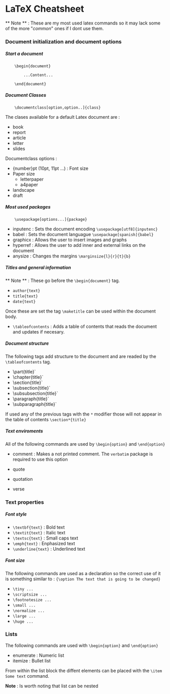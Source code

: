# LaTeX Cheatsheet

** Note ** : These are my most used latex commands so it may lack some of the
more "*common*" ones if I dont use them.

### Document initialization and document options

##### Start a document

```
    \begin{document}

        ...Content...

    \end{document}
```

##### Document Classes

```
    \documentclass[option,option..]{class}
```

The clases available for a default Latex document are :

* book
* report
* article
* letter
* slides

Documentclass options :

* {number}pt (10pt, 11pt ...) : Font size
* Paper size
    * letterpaper
    * a4paper
* landscape
* draft

##### Most used packages

```
    \usepackage[options...]{package}
```

* inputenc : Sets the document encoding `\usepackage[utf8]{inputenc}`
* babel : Sets the document languague `\usepackage[spanish]{babel}`
* graphicx : Allows the user to insert images and graphs
* hyperref : Allows the user to add inner and external links on the document
* anysize : Changes the margins `\marginsize{l}{r}{t}{b}`

##### Titles and general information

** Note ** : These go before the `\begin{document}` tag.

* `author{text}`
* `title{text}`
* `date{text}`

Once these are set the tag `\maketitle` can be used within the document body.

* `\tableofcontents` : Adds a table of contents that reads the document and updates
if necesary.

##### Document structure

The following tags add structure to the document and are readed by the
`\tableofcontents` tag.

* \part{title}`
* \chapter{title}`
* \section{title}`
* \subsection{title}`
* \subsubsection{title}`
* \paragraph{title}`
* \subparagraph{title}`

If used any of the previous tags with the `*` modifier those will not appear in
the table of contents `\section*{title}`

##### Text enviroments

All of the following commands are used by `\begin{option}` and `\end{option}`

* comment : Makes a not printed comment. The `verbatim` package is required to use
this option

* quote
* quotation
* verse

### Text properties

##### Font style

* `\textbf{text}` : Bold text
* `\textit{text}` : Italic text
* `\textsc{text}` : Small caps text
* `\emph{text}` : Enphasized text
* `\underline{text}` : Underlined text

##### Font size
The following commands are used as a declaration so the correct use of it is something
similar to : `{\option The text that is going to be changed} `

* `\tiny ...`
* `\scriptsize ...`
* `\footnotesize ...`
* `\small ...`
* `\normalize ...`
* `\large ...`
* `\huge ...`

### Lists

The following commands are used with `\begin{option}` and `\end{option}`

* enumerate : Numeric list
* itemize : Bullet list

From within the list block the diffent elements can be placed with the
`\item Some text` command.

**Note** : Is worth noting that list can be nested





